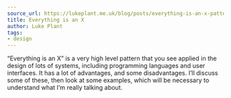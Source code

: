 ```yaml
---
source_url: https://lukeplant.me.uk/blog/posts/everything-is-an-x-pattern/
title: Everything is an X
author: Luke Plant
tags:
- design
---
```


“Everything is an X” is a very high level pattern that you see applied in the design of lots of systems, including programming languages and user interfaces. It has a lot of advantages, and some disadvantages. I’ll discuss some of these, then look at some examples, which will be necessary to understand what I’m really talking about.
